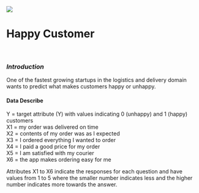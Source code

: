 ![](https://github.com/selene009/neAPr9EsNi93TAni/blob/main/src%3Dhttp___www.clipartbest.com_cliparts_4c9_6KX_4c96KXBpi.gif%26refer%3Dhttp___www.clipartbest.gif)
# **Happy Customer**
&nbsp;
### *Introduction*
One of the fastest growing startups in the logistics and delivery domain wants to  predict what makes customers happy or unhappy.
#### Data Describe

Y = target attribute (Y) with values indicating 0 (unhappy) and 1 (happy) customers <br>
X1 = my order was delivered on time <br>
X2 = contents of my order was as I expected <br>
X3 = I ordered everything I wanted to order <br>
X4 = I paid a good price for my order <br>
X5 = I am satisfied with my courier<br>
X6 = the app makes ordering easy for me<br>

Attributes X1 to X6 indicate the responses for each question and have values from 1 to 5 where the smaller number indicates less and the higher number indicates more towards the answer.









